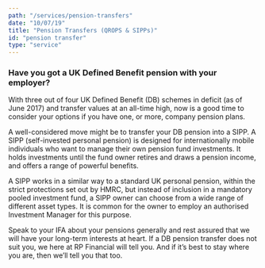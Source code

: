 ```yaml
---
path: "/services/pension-transfers"
date: "10/07/19"
title: "Pension Transfers (QROPS & SIPPs)"
id: "pension transfer"
type: "service"
---
```


### Have you got a UK Defined Benefit pension with your employer? ###

With three out of four UK Defined Benefit (DB) schemes in deficit (as of June 2017) and transfer values at an all-time high, now is a good time to consider your options if you have one, or more, company pension plans.

A well-considered move might be to transfer your DB pension into a SIPP. A SIPP (self-invested personal pension) is designed for internationally mobile individuals who want to manage their own pension fund investments. It holds investments until the fund owner retires and draws a pension income, and offers a range of powerful benefits.

A SIPP works in a similar way to a standard UK personal pension, within the strict protections set out by HMRC, but instead of inclusion in a mandatory pooled investment fund, a SIPP owner can choose from a wide range of different asset types. It is common for the owner to employ an authorised Investment Manager for this purpose.

Speak to your IFA about your pensions generally and rest assured that we will have your long-term interests at heart. If a DB pension transfer does not suit you, we here at RP Financial will tell you. And if it’s best to stay where you are, then we’ll tell you that too.
